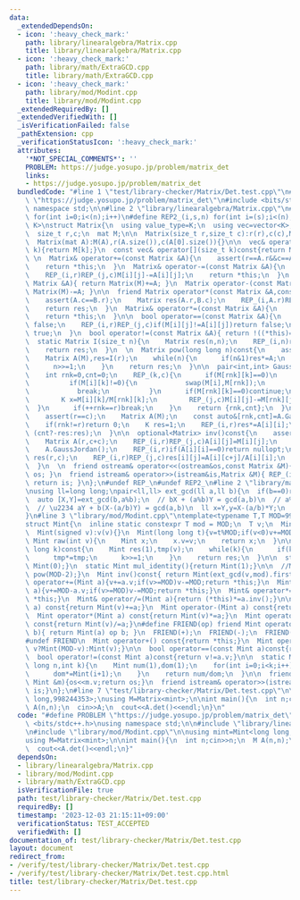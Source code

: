 ```yaml
---
data:
  _extendedDependsOn:
  - icon: ':heavy_check_mark:'
    path: library/linearalgebra/Matrix.cpp
    title: library/linearalgebra/Matrix.cpp
  - icon: ':heavy_check_mark:'
    path: library/math/ExtraGCD.cpp
    title: library/math/ExtraGCD.cpp
  - icon: ':heavy_check_mark:'
    path: library/mod/Modint.cpp
    title: library/mod/Modint.cpp
  _extendedRequiredBy: []
  _extendedVerifiedWith: []
  _isVerificationFailed: false
  _pathExtension: cpp
  _verificationStatusIcon: ':heavy_check_mark:'
  attributes:
    '*NOT_SPECIAL_COMMENTS*': ''
    PROBLEM: https://judge.yosupo.jp/problem/matrix_det
    links:
    - https://judge.yosupo.jp/problem/matrix_det
  bundledCode: "#line 1 \"test/library-checker/Matrix/Det.test.cpp\"\n#define PROBLEM\
    \ \"https://judge.yosupo.jp/problem/matrix_det\"\n#include <bits/stdc++.h>\nusing\
    \ namespace std;\n\n#line 2 \"library/linearalgebra/Matrix.cpp\"\n#define REP_(i,n)\
    \ for(int i=0;i<(n);i++)\n#define REP2_(i,s,n) for(int i=(s);i<(n);i++)\ntemplate<typename\
    \ K>\nstruct Matrix{\n  using value_type=K;\n  using vec=vector<K>;\n  using mat=vector<vec>;\n\
    \  size_t r,c;\n  mat M;\n\n  Matrix(size_t r,size_t c):r(r),c(c),M(r,vec(c,K())){}\n\
    \  Matrix(mat A):M(A),r(A.size()),c(A[0].size()){}\n\n  vec& operator[](size_t\
    \ k){return M[k];}\n  const vec& operator[](size_t k)const{return M[k];}\n\n \
    \ \n  Matrix& operator+=(const Matrix &A){\n    assert(r==A.r&&c==A.c);\n    REP_(i,r)REP_(j,c)M[i][j]+=A[i][j];\n\
    \    return *this;\n  }\n  Matrix& operator-=(const Matrix &A){\n    assert(r==A.r&&c==A.c);\n\
    \    REP_(i,r)REP_(j,c)M[i][j]-=A[i][j];\n    return *this;\n  }\n  Matrix operator+(const\
    \ Matrix &A){ return Matrix(M)+=A; }\n  Matrix operator-(const Matrix &A){ return\
    \ Matrix(M)-=A; }\n\n  friend Matrix operator*(const Matrix &A,const Matrix &B){\n\
    \    assert(A.c==B.r);\n    Matrix res(A.r,B.c);\n    REP_(i,A.r)REP_(k,A.c)REP_(j,B.c)res[i][j]+=A[i][k]*B[k][j];\n\
    \    return res;\n  }\n  Matrix& operator*=(const Matrix &A){\n    M=((*this)*A).M;\n\
    \    return *this;\n  }\n\n  bool operator==(const Matrix &A){\n    if(r!=A.r||c!=A.c)return\
    \ false;\n    REP_(i,r)REP_(j,c)if(M[i][j]!=A[i][j])return false;\n    return\
    \ true;\n  }\n  bool operator!=(const Matrix &A){ return !((*this)==A); }\n  \n\
    \  static Matrix I(size_t n){\n    Matrix res(n,n);\n    REP_(i,n)res[i][i]=K(1);\n\
    \    return res;\n  }\n  \n  Matrix pow(long long n)const{\n    assert(n>=0&&r==c);\n\
    \    Matrix A(M),res=I(r);\n    while(n){\n      if(n&1)res*=A;\n      A*=A;\n\
    \      n>>=1;\n    }\n    return res;\n  }\n\n  pair<int,int> GaussJordan(){\n\
    \    int rnk=0,cnt=0;\n    REP_(k,c){\n      if(M[rnk][k]==0)\n        REP2_(i,rnk+1,r)\n\
    \          if(M[i][k]!=0){\n            swap(M[i],M[rnk]);\n            cnt^=1;\n\
    \            break;\n          }\n      if(M[rnk][k]==0)continue;\n      REP_(i,r)if(i!=rnk){\n\
    \        K x=M[i][k]/M[rnk][k];\n        REP_(j,c)M[i][j]-=M[rnk][j]*x;\n    \
    \  }\n      if(++rnk==r)break;\n    }\n    return {rnk,cnt};\n  }\n\n  K det()const{\n\
    \    assert(r==c);\n    Matrix A(M);\n    const auto&[rnk,cnt]=A.GaussJordan();\n\
    \    if(rnk!=r)return 0;\n    K res=1;\n    REP_(i,r)res*=A[i][i];\n    return\
    \ (cnt?-res:res);\n  }\n\n  optional<Matrix> inv()const{\n    assert(r==c);\n\
    \    Matrix A(r,c+c);\n    REP_(i,r)REP_(j,c)A[i][j]=M[i][j];\n    REP_(i,r)REP_(j,c)A[i][c+j]=K(i==j);\n\
    \    A.GaussJordan();\n    REP_(i,r)if(A[i][i]==0)return nullopt;\n    Matrix\
    \ res(r,c);\n    REP_(i,r)REP_(j,c)res[i][j]=A[i][c+j]/A[i][i];\n    return res;\n\
    \  }\n  \n  friend ostream& operator<<(ostream&os,const Matrix &M){ os<<M.M; return\
    \ os; }\n  friend istream& operator>>(istream&is,Matrix &M){ REP_(i,M.r)REP_(j,M.c)is>>M.M[i][j];\
    \ return is; }\n};\n#undef REP_\n#undef REP2_\n#line 2 \"library/math/ExtraGCD.cpp\"\
    \nusing ll=long long;\npair<ll,ll> ext_gcd(ll a,ll b){\n  if(b==0)return {1,0};\n\
    \  auto [X,Y]=ext_gcd(b,a%b);\n  // bX + (a%b)Y = gcd(a,b)\n  // a%b = a - b(a/b)\n\
    \  // \u2234 aY + b(X-(a/b)Y) = gcd(a,b)\n  ll x=Y,y=X-(a/b)*Y;\n  return {x,y};\n\
    }\n#line 3 \"library/mod/Modint.cpp\"\ntemplate<typename T,T MOD=998244353>\n\
    struct Mint{\n  inline static constexpr T mod = MOD;\n  T v;\n  Mint():v(0){}\n\
    \  Mint(signed v):v(v){}\n  Mint(long long t){v=t%MOD;if(v<0)v+=MOD;}\n  \n  static\
    \ Mint raw(int v){\n    Mint x;\n    x.v=v;\n    return x;\n  }\n\n  Mint pow(long\
    \ long k)const{\n    Mint res(1),tmp(v);\n    while(k){\n      if(k&1)res*=tmp;\n\
    \      tmp*=tmp;\n      k>>=1;\n    }\n    return res;\n  }\n\n  static Mint add_identity(){return\
    \ Mint(0);}\n  static Mint mul_identity(){return Mint(1);}\n\n  //Mint inv()const{return\
    \ pow(MOD-2);}\n  Mint inv()const{ return Mint(ext_gcd(v,mod).first); }\n\n  Mint&\
    \ operator+=(Mint a){v+=a.v;if(v>=MOD)v-=MOD;return *this;}\n  Mint& operator-=(Mint\
    \ a){v+=MOD-a.v;if(v>=MOD)v-=MOD;return *this;}\n  Mint& operator*=(Mint a){v=1LL*v*a.v%MOD;return\
    \ *this;}\n  Mint& operator/=(Mint a){return (*this)*=a.inv();}\n\n  Mint operator+(Mint\
    \ a) const{return Mint(v)+=a;}\n  Mint operator-(Mint a) const{return Mint(v)-=a;}\n\
    \  Mint operator*(Mint a) const{return Mint(v)*=a;}\n  Mint operator/(Mint a)\
    \ const{return Mint(v)/=a;}\n#define FRIEND(op) friend Mint operator op (int a,Mint\
    \ b){ return Mint(a) op b; }\n  FRIEND(+);\n  FRIEND(-);\n  FRIEND(*);\n  FRIEND(/);\n\
    #undef FRIEND\n  Mint operator+() const{return *this;}\n  Mint operator-() const{return\
    \ v?Mint(MOD-v):Mint(v);}\n\n  bool operator==(const Mint a)const{return v==a.v;}\n\
    \  bool operator!=(const Mint a)const{return v!=a.v;}\n\n  static Mint comb(long\
    \ long n,int k){\n    Mint num(1),dom(1);\n    for(int i=0;i<k;i++){\n      num*=Mint(n-i);\n\
    \      dom*=Mint(i+1);\n    }\n    return num/dom;\n  }\n\n  friend ostream& operator<<(ostream&os,const\
    \ Mint &m){os<<m.v;return os;}\n  friend istream& operator>>(istream&is,Mint &m){is>>m.v;m.v%=MOD;if(m.v<0)m.v+=MOD;return\
    \ is;}\n};\n#line 7 \"test/library-checker/Matrix/Det.test.cpp\"\n\nusing mint=Mint<long\
    \ long,998244353>;\nusing M=Matrix<mint>;\n\nint main(){\n  int n;cin>>n;\n  M\
    \ A(n,n);\n  cin>>A;\n  cout<<A.det()<<endl;\n}\n"
  code: "#define PROBLEM \"https://judge.yosupo.jp/problem/matrix_det\"\n#include\
    \ <bits/stdc++.h>\nusing namespace std;\n\n#include \"library/linearalgebra/Matrix.cpp\"\
    \n#include \"library/mod/Modint.cpp\"\n\nusing mint=Mint<long long,998244353>;\n\
    using M=Matrix<mint>;\n\nint main(){\n  int n;cin>>n;\n  M A(n,n);\n  cin>>A;\n\
    \  cout<<A.det()<<endl;\n}"
  dependsOn:
  - library/linearalgebra/Matrix.cpp
  - library/mod/Modint.cpp
  - library/math/ExtraGCD.cpp
  isVerificationFile: true
  path: test/library-checker/Matrix/Det.test.cpp
  requiredBy: []
  timestamp: '2023-12-03 21:15:11+09:00'
  verificationStatus: TEST_ACCEPTED
  verifiedWith: []
documentation_of: test/library-checker/Matrix/Det.test.cpp
layout: document
redirect_from:
- /verify/test/library-checker/Matrix/Det.test.cpp
- /verify/test/library-checker/Matrix/Det.test.cpp.html
title: test/library-checker/Matrix/Det.test.cpp
---
```

